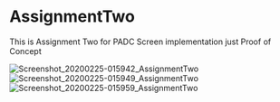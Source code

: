 # AssignmentTwo
This is Assignment Two for PADC  Screen implementation just Proof of Concept 

![Screenshot_20200225-015942_AssignmentTwo](https://user-images.githubusercontent.com/29190392/75184981-29b8a180-56fa-11ea-9e8c-200ddc15ea79.jpg) ![Screenshot_20200225-015949_AssignmentTwo](https://user-images.githubusercontent.com/29190392/75184991-2c1afb80-56fa-11ea-9584-27f5747b7a70.jpg) ![Screenshot_20200225-015959_AssignmentTwo](https://user-images.githubusercontent.com/29190392/75184995-2de4bf00-56fa-11ea-81f4-4c22cb76fe2f.jpg)

 

